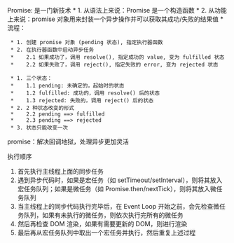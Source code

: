 Promise: 是一门新技术
     * 1. 从语法上来说：Promise 是一个构造函数
     * 2. 从功能上来说：promise 对象用来封装一个异步操作并可以获取其成功/失败的结果值
     * 流程：
     
     * 1. 创建 promise 对象 (pending 状态), 指定执行器函数
     * 2. 在执行器函数中启动异步任务
     *    2.1 如果成功了，调用 resolve(), 指定成功的 value, 变为 fulfilled 状态
     *    2.2 如果失败了，调用 reject(), 指定失败的 error, 变为 rejected 状态
       
     * 1. 三个状态：
     *    1.1 pending: 未确定的，起始时的状态
     *    1.2 fulfilled: 成功的，调用 resolve() 后的状态
     *    1.3 rejected: 失败的，调用 reject() 后的状态
     * 2. 2 种状态改变的形式
     *    2.2 pending ==> fulfilled
     *    2.3 pending ==> rejected
     * 3. 状态只能改变一次

promise：解决回调地狱，处理异步更加灵活

执行顺序
1. 首先执行主线程上面的同步任务
2. 遇到异步代码时，如果是宏任务（如 setTimeout/setInterval），则将其放入宏任务队列；如果是微任务（如 Promise.then/nextTick），则将其放入微任务队列
3. 当主线程上的同步代码执行完毕后，在 Event Loop 开始之前，会先检查微任务队列，如果有未执行的微任务，则依次执行完所有的微任务
4. 然后再检查 DOM 渲染，如果有需要更新的 DOM，则进行渲染
5. 最后再从宏任务队列中取出一个宏任务并执行，然后重复上述过程


